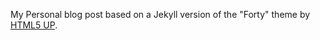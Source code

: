 My Personal blog post based on a Jekyll version of the "Forty" theme by [HTML5 UP](https://html5up.net/).